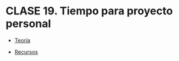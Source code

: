 # CLASE 19. Tiempo para proyecto personal

-   [Teoría](https://github.com/beatrizsmerino/Master-en-Programacion-FullStack-con-JavaScript-y-Node.js_ed4/blob/master/teoria/clase19.md)

-   [Recursos](https://github.com/beatrizsmerino/Master-en-Programacion-FullStack-con-JavaScript-y-Node.js_ed4/blob/master/recursos/clase19.md)
